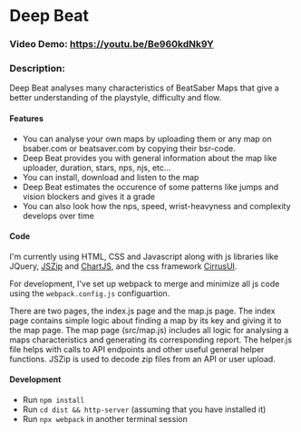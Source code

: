 # Deep Beat


### Video Demo:  https://youtu.be/Be960kdNk9Y
### Description:
Deep Beat analyses many characteristics of BeatSaber Maps that give a better understanding of the playstyle, difficulty and flow.

#### Features
 * You can analyse your own maps by uploading them or any map on bsaber.com or beatsaver.com by copying their bsr-code.
 * Deep Beat provides you with general information about the map like uploader, duration, stars, nps, njs, etc...
 * You can install, download and listen to the map
 * Deep Beat estimates the occurence of some patterns like jumps and vision blockers and gives it a grade
 * You can also look how the nps, speed, wrist-heavyness and complexity develops over time

#### Code
I'm currently using HTML, CSS and Javascript along with js libraries like JQuery, [JSZip](https://stuk.github.io/jszip/) and [ChartJS](https://www.chartjs.org/), and the css framework [CirrusUI](https://cirrus-ui.netlify.app/).

For development, I've set up webpack to merge and minimize all js code using the `webpack.config.js` configuartion. 

There are two pages, the index.js page and the map.js page. The index page contains simple logic about finding a map by its key and giving it to the map page. The map page (src/map.js) includes all logic for analysing a maps characteristics and generating its corresponding report. The helper.js file helps with calls to API endpoints and other useful general helper functions. JSZip is used to decode zip files from an API or user upload.


#### Development
 * Run `npm install`
 * Run `cd dist && http-server` (assuming that you have installed it)
 * Run `npx webpack` in another terminal session
